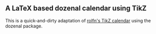## A LaTeX based dozenal calendar using TikZ

This is a quick-and-dirty adaptation of [rolfn's TikZ calendar](https://github.com/rolfn/kalenderRN) using the dozenal package.
